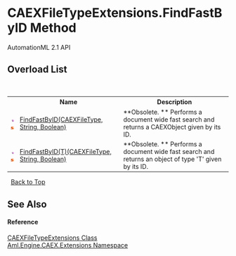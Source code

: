 # CAEXFileTypeExtensions.FindFastByID Method 
AutomationML 2.1 API 


## Overload List
&nbsp;<table><tr><th></th><th>Name</th><th>Description</th></tr><tr><td>![Public method](media/pubmethod.gif "Public method")![Static member](media/static.gif "Static member")</td><td><a href="M_Aml_Engine_CAEX_Extensions_CAEXFileTypeExtensions_FindFastByID">FindFastByID(CAEXFileType, String, Boolean)</a></td><td> **Obsolete. **
Performs a document wide fast search and returns a CAEXObject given by its ID.</td></tr><tr><td>![Public method](media/pubmethod.gif "Public method")![Static member](media/static.gif "Static member")</td><td><a href="M_Aml_Engine_CAEX_Extensions_CAEXFileTypeExtensions_FindFastByID__1">FindFastByID(T)(CAEXFileType, String, Boolean)</a></td><td> **Obsolete. **
Performs a document wide fast search and returns an object of type 'T' given by its ID.</td></tr></table>&nbsp;
<a href="#caexfiletypeextensions.findfastbyid-method">Back to Top</a>

## See Also


#### Reference
<a href="T_Aml_Engine_CAEX_Extensions_CAEXFileTypeExtensions">CAEXFileTypeExtensions Class</a><br /><a href="N_Aml_Engine_CAEX_Extensions">Aml.Engine.CAEX.Extensions Namespace</a><br />